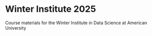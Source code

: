# Winter Institute 2025

Course materials for the Winter Institute in Data Science at American University
